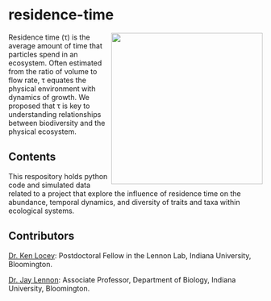# residence-time
<img src="https://kenlocey.files.wordpress.com/2014/06/2015_08_05_1741_hydrobide_fluid.gif" align="right" width="300" height="300"/>

Residence time (τ) is the average amount of time that particles spend in an ecosystem. Often estimated from the ratio of volume to flow rate, τ equates the physical environment with dynamics of growth. We proposed that τ is key to understanding relationships between biodiversity and the physical ecosystem. 

## Contents
This respository holds python code and simulated data related to a project that explore the influence of residence time on the abundance, temporal dynamics, and diversity of traits and taxa within ecological systems. 

## Contributors
[Dr. Ken Locey](http://kenlocey.weecology.org/): Postdoctoral Fellow in the Lennon Lab, Indiana University, Bloomington.

[Dr. Jay Lennon](http://www.indiana.edu/~microbes/people.php): Associate Professor, Department of Biology, Indiana University, Bloomington.

